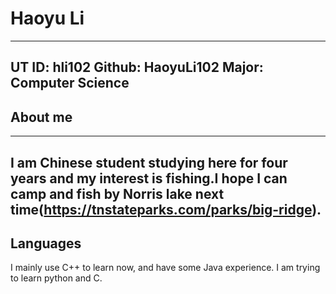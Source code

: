 # Haoyu Li
-------------
UT ID: hli102
Github: HaoyuLi102
Major: Computer Science
-------------
## About me
-------------
I am Chinese student studying here for four years and my interest is fishing.I hope I can camp and fish by Norris lake next time(https://tnstateparks.com/parks/big-ridge).
-------------
## Languages
I mainly use C++ to learn now, and have some Java experience. I am trying to learn python and C.
